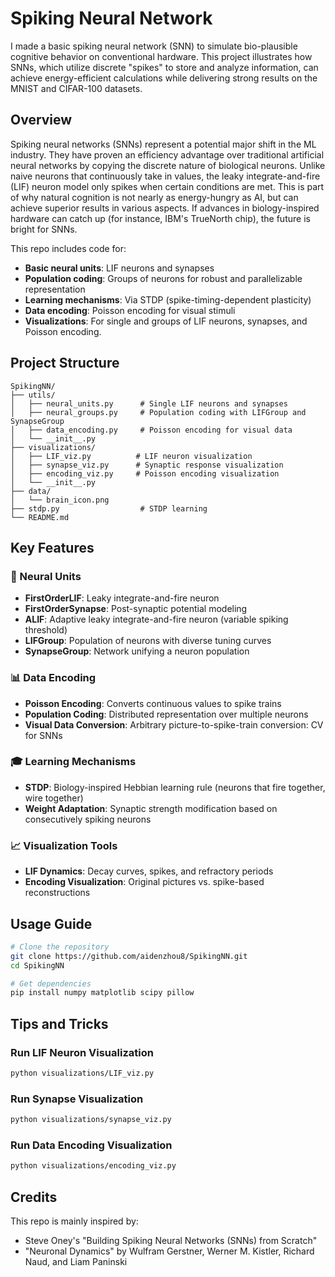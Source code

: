 # Spiking Neural Network

I made a basic spiking neural network (SNN) to simulate bio-plausible cognitive behavior on conventional hardware. This project illustrates how SNNs, which utilize discrete "spikes" to store and analyze information, can achieve energy-efficient calculations while delivering strong results on the MNIST and CIFAR-100 datasets. 

## Overview

Spiking neural networks (SNNs) represent a potential major shift in the ML industry. They have proven an efficiency advantage over traditional artificial neural networks by copying the discrete nature of biological neurons. Unlike naive neurons that continuously take in values, the leaky integrate-and-fire (LIF) neuron model only spikes when certain conditions are met. This is part of why natural cognition is not nearly as energy-hungry as AI, but can achieve superior results in various aspects. If advances in biology-inspired hardware can catch up (for instance, IBM's TrueNorth chip), the future is bright for SNNs.

This repo includes code for:
- **Basic neural units**: LIF neurons and synapses
- **Population coding**: Groups of neurons for robust and parallelizable representation
- **Learning mechanisms**: Via STDP (spike-timing-dependent plasticity)
- **Data encoding**: Poisson encoding for visual stimuli
- **Visualizations**: For single and groups of LIF neurons, synapses, and Poisson encoding. 

## Project Structure

```
SpikingNN/
├── utils/                    
│   ├── neural_units.py      # Single LIF neurons and synapses
│   ├── neural_groups.py     # Population coding with LIFGroup and SynapseGroup
│   ├── data_encoding.py     # Poisson encoding for visual data
│   └── __init__.py
├── visualizations/           
│   ├── LIF_viz.py          # LIF neuron visualization
│   ├── synapse_viz.py      # Synaptic response visualization
│   ├── encoding_viz.py     # Poisson encoding visualization
│   └── __init__.py
├── data/                    
│   └── brain_icon.png     
├── stdp.py                  # STDP learning 
└── README.md
```

## Key Features

### 🧠 Neural Units
- **FirstOrderLIF**: Leaky integrate-and-fire neuron
- **FirstOrderSynapse**: Post-synaptic potential modeling
- **ALIF**: Adaptive leaky integrate-and-fire neuron (variable spiking threshold)
- **LIFGroup**: Population of neurons with diverse tuning curves
- **SynapseGroup**: Network unifying a neuron population

### 📊 Data Encoding
- **Poisson Encoding**: Converts continuous values to spike trains
- **Population Coding**: Distributed representation over multiple neurons
- **Visual Data Conversion**: Arbitrary picture-to-spike-train conversion: CV for SNNs

### 🎓 Learning Mechanisms
- **STDP**: Biology-inspired Hebbian learning rule (neurons that fire together, wire together)
- **Weight Adaptation**: Synaptic strength modification based on consecutively spiking neurons

### 📈 Visualization Tools
- **LIF Dynamics**: Decay curves, spikes, and refractory periods
- **Encoding Visualization**: Original pictures vs. spike-based reconstructions

## Usage Guide

```bash
# Clone the repository
git clone https://github.com/aidenzhou8/SpikingNN.git
cd SpikingNN

# Get dependencies
pip install numpy matplotlib scipy pillow
```

## Tips and Tricks

### Run LIF Neuron Visualization
```bash
python visualizations/LIF_viz.py
```

### Run Synapse Visualization
```bash
python visualizations/synapse_viz.py
```

### Run Data Encoding Visualization
```bash
python visualizations/encoding_viz.py
```

## Credits

This repo is mainly inspired by:
- Steve Oney's "Building Spiking Neural Networks (SNNs) from Scratch"
- "Neuronal Dynamics" by Wulfram Gerstner, Werner M. Kistler, Richard Naud, and Liam Paninski
